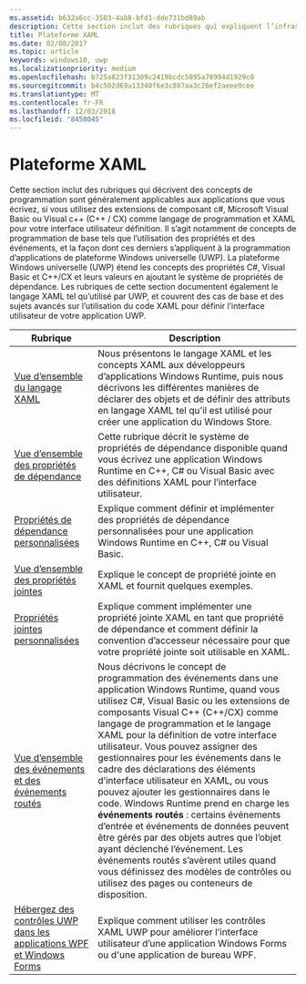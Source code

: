 ```yaml
---
ms.assetid: b632a6cc-3503-4ab8-bfd1-dde731bd89ab
description: Cette section inclut des rubriques qui expliquent l’infrastructure XAML pour les applications de plateforme Windows universelle (UWP).
title: Plateforme XAML
ms.date: 02/08/2017
ms.topic: article
keywords: windows10, uwp
ms.localizationpriority: medium
ms.openlocfilehash: b725a823f31309c2419bcdc5095a78994d1929c0
ms.sourcegitcommit: b4c502d69a13340f6e3c887aa3c26ef2aeee9cee
ms.translationtype: MT
ms.contentlocale: fr-FR
ms.lasthandoff: 12/03/2018
ms.locfileid: "8458045"
---
```

# <a name="xaml-platform"></a>Plateforme XAML


Cette section inclut des rubriques qui décrivent des concepts de programmation sont généralement applicables aux applications que vous écrivez, si vous utilisez des extensions de composant c#, Microsoft Visual Basic ou Visual c++ (C++ / CX) comme langage de programmation et XAML pour votre interface utilisateur définition. Il s’agit notamment de concepts de programmation de base tels que l’utilisation des propriétés et des événements, et la façon dont ces derniers s’appliquent à la programmation d’applications de plateforme Windows universelle (UWP). La plateforme Windows universelle (UWP) étend les concepts des propriétés C#, Visual Basic et C++/CX et leurs valeurs en ajoutant le système de propriétés de dépendance. Les rubriques de cette section documentent également le langage XAML tel qu’utilisé par UWP, et couvrent des cas de base et des sujets avancés sur l’utilisation du code XAML pour définir l’interface utilisateur de votre application UWP.

| Rubrique | Description |
|-------|-------------|
| [Vue d’ensemble du langage XAML](xaml-overview.md) | Nous présentons le langage XAML et les concepts XAML aux développeurs d’applications Windows Runtime, puis nous décrivons les différentes manières de déclarer des objets et de définir des attributs en langage XAML tel qu’il est utilisé pour créer une application du Windows Store. |
| [Vue d’ensemble des propriétés de dépendance](dependency-properties-overview.md) | Cette rubrique décrit le système de propriétés de dépendance disponible quand vous écrivez une application Windows Runtime en C++, C# ou Visual Basic avec des définitions XAML pour l’interface utilisateur. |
| [Propriétés de dépendance personnalisées](custom-dependency-properties.md) | Explique comment définir et implémenter des propriétés de dépendance personnalisées pour une application Windows Runtime en C++, C# ou Visual Basic. |
| [Vue d’ensemble des propriétés jointes](attached-properties-overview.md) | Explique le concept de propriété jointe en XAML et fournit quelques exemples. |
| [Propriétés jointes personnalisées](custom-attached-properties.md) | Explique comment implémenter une propriété jointe XAML en tant que propriété de dépendance et comment définir la convention d’accesseur nécessaire pour que votre propriété jointe soit utilisable en XAML. |
| [Vue d’ensemble des événements et des événements routés](events-and-routed-events-overview.md) | Nous décrivons le concept de programmation des événements dans une application Windows Runtime, quand vous utilisez C#, Visual Basic ou les extensions de composants Visual C++ (C++/CX) comme langage de programmation et le langage XAML pour la définition de votre interface utilisateur. Vous pouvez assigner des gestionnaires pour les événements dans le cadre des déclarations des éléments d’interface utilisateur en XAML, ou vous pouvez ajouter les gestionnaires dans le code. Windows Runtime prend en charge les **événements routés** : certains événements d’entrée et événements de données peuvent être gérés par des objets autres que l’objet ayant déclenché l’événement. Les événements routés s’avèrent utiles quand vous définissez des modèles de contrôles ou utilisez des pages ou conteneurs de disposition. |
|[Hébergez des contrôles UWP dans les applications WPF et Windows Forms](xaml-host-controls.md)| Explique comment utiliser les contrôles XAML UWP pour améliorer l’interface utilisateur d’une application Windows Forms ou d'une application de bureau WPF.|
